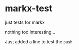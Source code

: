 markx-test
==========

just tests for markx

nothing too interesting...

Just added a line to test the `push`.

